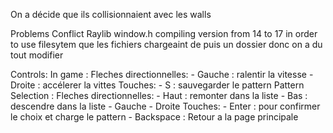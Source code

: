 On a décide que ils collisionnaient avec les walls

Problems
Conflict Raylib window.h
compiling version from 14 to 17 in order to use filesytem
que les fichiers chargeaint de puis un dossier donc on a du tout modifier

Controls:
In game : 
    Fleches directionnelles:
        - Gauche : ralentir la vitesse
        - Droite : accélerer la vittes
    Touches:
        - S : sauvegarder le pattern
Pattern Selection : 
    Fleches directionnelles:
        - Haut : remonter dans la liste
        - Bas : descendre dans la liste
        - Gauche
        - Droite
    Touches:
        - Enter : pour confirmer le choix et charge le pattern
        - Backspace : Retour a la page principale

